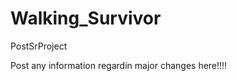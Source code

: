 Walking_Survivor
================

PostSrProject

Post any information regardin major changes here!!!!
